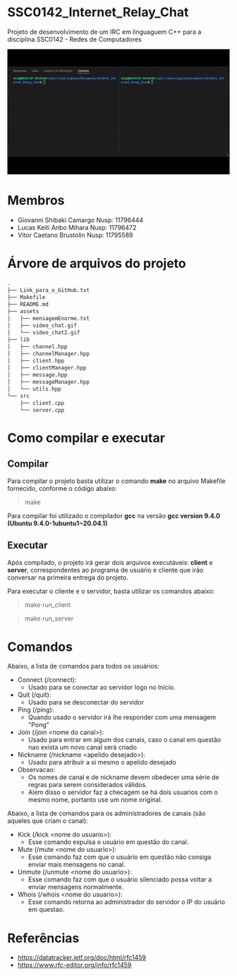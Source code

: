 # SSC0142_Internet_Relay_Chat
Projeto de desenvolvimento de um IRC em linguaguem C++ para a disciplina SSC0142 - Redes de Computadores

<html>
	 <img src="./assets/video_chat2.gif" alt="Gif_chat"  width="600px">
</html>

# Membros

- Giovanni Shibaki Camargo  Nusp: 11796444
- Lucas Keiti Anbo Mihara   Nusp: 11796472
- Vitor Caetano Brustolin   Nusp: 11795589

# Árvore de arquivos do projeto
    .
    ├── Link_para_o_GitHub.txt
    ├── Makefile
    ├── README.md
    ├── assets
    │   ├── mensagemEnorme.txt
    │   ├── video_chat.gif
    │   └── video_chat2.gif
    ├── lib
    │   ├── channel.hpp
    │   ├── channelManager.hpp
    │   ├── client.hpp
    │   ├── clientManager.hpp
    │   ├── message.hpp
    │   ├── messageManager.hpp
    │   └── utils.hpp
    └── src
        ├── client.cpp
        └── server.cpp

# Como compilar e executar

## Compilar

Para compilar o projeto basta utilizar o comando **make** no arquivo Makefile fornecido, conforme o código abaixo:

> make

Para compilar foi utilizado o compilador **gcc** na versão **gcc version 9.4.0 (Ubuntu 9.4.0-1ubuntu1~20.04.1)**

## Executar

Após compilado, o projeto irá gerar dois arquivos executáveis: **client** e **server**, correspondentes ao programa de usuário e cliente que irão conversar na primeira entrega do projeto.

Para executar o cliente e o servidor, basta utilizar os comandos abaixo:

> make run_client

> make run_server

# Comandos

Abaixo, a lista de comandos para todos os usuários:

- Connect (/connect):
    - Usado para se conectar ao servidor logo no Início.
- Quit (/quit):
    - Usado para se desconectar do servidor
- Ping (/ping):
    - Quando usado o servidor irá lhe responder com uma mensagem "Pong"
- Join (/join \<nome do canal>):
    - Usado para entrar em algum dos canais, caso o canal em questão nao exista um novo canal será criado
- Nickname (/nickname \<apelido desejado>):
    - Usado para atribuir a si mesmo o apelido desejado
- Observacao:
    - Os nomes de canal e de nickname devem obedecer uma série de regras para serem considerados válidos.
    - Alem disso o servidor faz a checagem se há dois usuarios com o mesmo nome, portanto use um nome original.

Abaixo, a lista de comandos para os administradores de canais (são aqueles que criam o canal):

- Kick (/kick \<nome do usuario>):
    - Esse comando expulsa o usuário em questão do canal.
- Mute (/mute \<nome do usuario>):
    - Esse comando faz com que o usuário em questão não consiga enviar mais mensagens no canal.
- Unmute (/unmute \<nome do usuario>):
    - Esse comando faz com que o usuário silenciado possa voltar a enviar mensagens normalmente.
- Whois (/whois \<nome do usuario>):
    - Esse comando retorna ao administrador do servidor o IP do usuário em questao.

# Referências

- https://datatracker.ietf.org/doc/html/rfc1459
- https://www.rfc-editor.org/info/rfc1459
